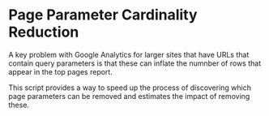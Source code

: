 # Page Parameter Cardinality Reduction

A key problem with Google Analytics for larger sites that have URLs that contain query parameters is that these can inflate the numnber of rows that appear in the top pages report.

This script provides a way to speed up the process of discovering which page parameters can be removed and estimates the impact of removing these.